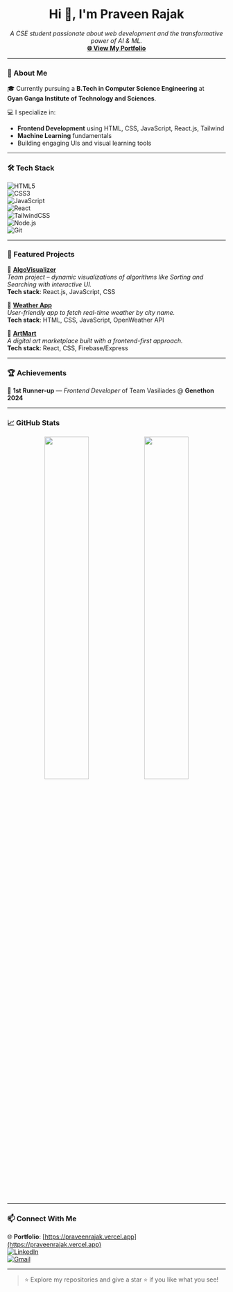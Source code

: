 <h1 align="center">Hi 👋, I'm Praveen Rajak</h1>
<p align="center">
  <i>A CSE student passionate about web development and the transformative power of AI & ML.</i><br>
  <a href="https://praveenrajak.vercel.app" target="_blank"><b>🌐 View My Portfolio</b></a>
</p>

---

### 🚀 About Me

🎓 Currently pursuing a **B.Tech in Computer Science Engineering** at  
**Gyan Ganga Institute of Technology and Sciences**.

💻 I specialize in:
- **Frontend Development** using HTML, CSS, JavaScript, React.js, Tailwind
- **Machine Learning** fundamentals
- Building engaging UIs and visual learning tools

---

### 🛠️ Tech Stack  

![HTML5](https://img.shields.io/badge/-HTML5-E34F26?style=flat-square&logo=html5)  
![CSS3](https://img.shields.io/badge/-CSS3-1572B6?style=flat-square&logo=css3)  
![JavaScript](https://img.shields.io/badge/-JavaScript-F7DF1E?style=flat-square&logo=javascript&logoColor=black)  
![React](https://img.shields.io/badge/-React-61DAFB?style=flat-square&logo=react)  
![TailwindCSS](https://img.shields.io/badge/-TailwindCSS-38B2AC?style=flat-square&logo=tailwindcss)  
![Node.js](https://img.shields.io/badge/-Node.js-339933?style=flat-square&logo=nodedotjs)  
![Git](https://img.shields.io/badge/-Git-F05032?style=flat-square&logo=git)

---

### 📂 Featured Projects

🔹 **[AlgoVisualizer](https://github.com/Team-Vasiliades/ALGOVisualizer)**  
*Team project – dynamic visualizations of algorithms like Sorting and Searching with interactive UI.*  
**Tech stack**: React.js, JavaScript, CSS

🔹 **[Weather App](https://github.com/praveenraj027/Weather-App)**  
*User-friendly app to fetch real-time weather by city name.*  
**Tech stack**: HTML, CSS, JavaScript, OpenWeather API

🔹 **[ArtMart](https://github.com/praveenraj027/ArtMart)**  
*A digital art marketplace built with a frontend-first approach.*  
**Tech stack**: React, CSS, Firebase/Express

---

### 🏆 Achievements

👑 **1st Runner-up** — *Frontend Developer* of Team Vasiliades @ **Genethon 2024**

---

### 📈 GitHub Stats

<p align="center">
  <img src="https://github-readme-stats.vercel.app/api?username=praveenraj027&show_icons=true&theme=radical" width="45%" />
  <img src="https://github-readme-stats.vercel.app/api/top-langs/?username=praveenraj027&layout=compact&theme=radical" width="45%" />
</p>

---

### 📫 Connect With Me

🌐 **Portfolio**: [https://praveenrajak.vercel.app](https://praveenrajak.vercel.app)  
[![LinkedIn](https://img.shields.io/badge/-LinkedIn-blue?style=flat-square&logo=linkedin)](https://www.linkedin.com/in/praveen-rajak)  
[![Gmail](https://img.shields.io/badge/-Gmail-D14836?style=flat-square&logo=gmail)](mailto:praveenrajak0506@gmail.com)

---

> ⭐ Explore my repositories and give a star ⭐ if you like what you see!
